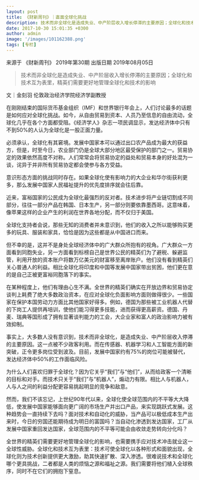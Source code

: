 ```yaml
---
layout: post
title: 《财新周刊》｜直面全球化挑战
description: 技术而非全球化是造成失业、中产阶层收入增长停滞的主要原因；全球化和技术互为表里，精英们需要更好地管理全球化和技术的影响
date: 2017-10-30 15:01:35 +0300
author: admin
image: '/images/101162388.png'
tags: [专栏]
---
```

​​来源于 《财新周刊》 2019年第30期 出版日期 2019年08月05日

> 技术而非全球化是造成失业、中产阶层收入增长停滞的主要原因；全球化和技术互为表里，精英们需要更好地管理全球化和技术的影响

文｜金刻羽
伦敦政治经济学院经济学副教授

在刚刚结束的国际货币基金组织（IMF）和世界银行年会上，人们讨论最多的话题是如何应对全球化挑战。如今，从自由贸易到资本、人员乃至信息的自由流动，全球化几乎在各个方面都受阻。《经济学人》杂志一项民调显示，发达经济体中只有不到50%的人认为全球化是一股正面力量。

必须承认，全球化有其窘境。发展中国家本可以通过出口农产品成为最大的获益方，但是，时至今日，农业部门仍是全球大部分地区最受保护的部门之一。贸易协定的效果依然高度不对称。人们常常会将贸易协定的益处和贸易本身的好处混为一谈，诧异于并非所有贸易协定都会使参与各方受益。

意识形态方面的挑战同时存在。如果全球化使有影响力的大企业和华尔街获利更多，那么发展中国家人民福祉提升的优先度排序就会往后靠。

近来，富裕国家的公民成为全球化最强烈的反对者。技术进步将产业链切割成不同部分，往往一部分产品在韩国、日本生产，另一部分则要依靠墨西哥。这意味着，像苹果这样的企业产生的利润在世界各地分配，而不仅归于美国。

全球化支持者会说，那些无知的消费者并未意识到，他们的收入之所以能够购买更多的玩具、服装和家具，恰恰是因为这些都是从中国进口而来。

但不幸的是，这并不是身处全球经济体中的广大群众所抱有的视角。广大群众一方面看到同胞失业，另一方面看到标榜自己是世界公民的精英们为了避税、躲避监管，利用开放的资本账户将数万亿美元的财富移至离岸账户。他们没有看到精英们关心普通人的利益。相比全球化将印度和中国等发展中国家带出贫困，他们更在意的是自己正被更富裕同胞落下的事实。

在某种程度上，他们有理由心生不满。全世界的精英们确实在开放边界和贸易协定谈判上耗费了绝大多数政治资本，在应对全球化负面影响方面则做得很少。一些国家在保护本国劳动力方面比其他国家好得多。例如，德国为那些被工业机器人代替的下岗工人提供再培训，使他们能习得更多技能，进而获得更高薪资。德国、丹麦、瑞典等国形成了拥有显著谈判能力的工会，大企业家和富人的政治影响力被有效抑制。

事实上，大多数人没有意识到，技术而非全球化，是造成失业、中产阶层收入停滞的主要原因。这一点被不少政客利用。而在传感器、机器学习和人工智能方面的新突破，正令更多岗位受到波及。目前，发展中国家约有75%的岗位可能被替代，发达经济体中50%的工作面临风险。

为什么人们喜欢归罪于全球化？因为它关乎“我们”与“他们”，从而给政客一个清晰的目标和对手。而技术只关于“我们”与“机器人”，煽动力有限。相比人与机器人，人与人之间的利益分配更容易挑起明显的竞争和敌意。

然而，我们不该忘记，上世纪90年代以来，全球化使全球范围内的不平等大大降低，使发展中国家能够面向更广阔的市场生产并出口产品，来实现跳跃式发展。这种趋势会一直持续下去吗？面对技术和自动化的威胁，当产品可以极低成本生产出来时，今日的穷国还能期待成为明日的富国吗？当自动化渗透到发达国家，工厂从发展中国家重回发达国家，全球范围内的不平等可能会由收敛走势转向分化吗？

全世界的精英们需要更好地管理全球化的影响，也需要携手应对技术冲击就业这一全球性威胁。全球化和技术互为表里：技术可使全球化以各种形式和面貌出现，全球化则为技术创新提供更大激励，助其快速扩散、深入渗透。很难说技术和全球化哪个更具挑战，二者都是人类的烦恼之源和福祉之源。我们需要将他们植入全球秩序，同时不在它们的拥抱下窒息。
